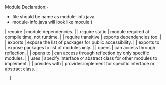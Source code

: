 Module Declaration:-
  - file should be name as module-info.java
  - module-info.java will look like
      module <modulename> {
      
| require | module dependencies.   |
| require static | module required at compile time, not runtime. |
| require transitive | exports dependencies too. |
| exports | expose the list of packages for public accessibility. |
| exports to | expose packages to list of modules only. |
| opens | can access through reflection. |
| opens to | can access through reflection by only specific modules. |
| uses |  specify interface or abstract class for other modules to implement. |
| privides with | provides implement for specific interface or abstract class. |
        
      }
   
